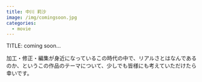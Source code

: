 ```yaml
---
title: 中川 莉沙
image: /img/comingsoon.jpg
categories:
  - movie
---
```

TITLE: coming soon...

加工・修正・編集が身近になっているこの時代の中で、リアルさとはなんであるのか、というこの作品のテーマについて、少しでも皆様にも考えていただけたら幸いです。

